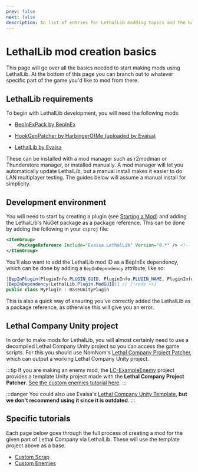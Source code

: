 ```yaml
---
prev: false
next: false
description: An list of entries for LethalLib modding topics and the basis for all LethalLib guides on this wiki.
---
```

# LethalLib mod creation basics
This page will go over all the basics needed to start making mods using LethalLib. At the bottom of this page you can branch out to whatever specific part of the game you'd like to mod from there.

## LethalLib requirements
To begin with LethalLib development, you will need the following mods:

- [BepInExPack by BepInEx](https://thunderstore.io/c/lethal-company/p/BepInEx/BepInExPack/)

- [HookGenPatcher by HarbingerOfMe (uploaded by Evaisa)](https://thunderstore.io/c/lethal-company/p/Evaisa/HookGenPatcher/)

- [LethalLib by Evaisa](https://thunderstore.io/c/lethal-company/p/Evaisa/LethalLib/)

These can be installed with a mod manager such as r2modman or Thunderstore manager, or installed manually. A mod manager will let you automatically update LethalLib, but a manual install makes it easier to do LAN multiplayer testing. The guides below will assume a manual install for simplicity.

## Development environment
You will need to start by creating a plugin (see [Starting a Mod](/dev/starting-a-mod)) and adding the LethalLib's NuGet package as a package reference. This can be done by adding the following in your `csproj` file:

```xml
<ItemGroup>
    <PackageReference Include="Evaisa.LethalLib" Version="0.*" /> <!-- [!code ++] -->
</ItemGroup>
```

You'll also want to add the LethalLib mod ID as a BepInEx dependency, which can be done by adding a `BepInDependency` attribute, like so:
```cs
[BepInPlugin(PluginInfo.PLUGIN_GUID, PluginInfo.PLUGIN_NAME, PluginInfo.PLUGIN_VERSION)]
[BepInDependency(LethalLib.Plugin.ModGUID)] // [!code ++]
public class MyPlugin : BaseUnityPlugin
```


This is also a quick way of ensuring you've correctly added the LethalLib as a package reference, as otherwise this will give you an error.

## Lethal Company Unity project
In order to make mods for LethalLib, you will almost certainly need to use a decompiled Lethal Company Unity project so you can access the game scripts. For this you should use NomNom's [Lethal Company Project Patcher](https://github.com/nomnomab/lc-project-patcher#readme), which can output a working Lethal Company Unity project.

:::tip
If you are making an enemy mod, the [LC-ExampleEnemy](https://github.com/Hamunii/LC-ExampleEnemy) project provides a template Unity project made with the **Lethal Company Project Patcher**. [See the custom enemies tutorial here](/dev/apis/lethallib/custom-enemies/overview).
:::

:::danger
You could also use Evaisa's [Lethal Company Unity Template](https://github.com/EvaisaDev/LethalCompanyUnityTemplate/tree/main#readme), **but we don't recommend using it since it is outdated**.
:::

## Specific tutorials
Each page below goes through the full process of creating a mod for the given part of Lethal Company via LethalLib. These will use the template project above as a base.

- [Custom Scrap](/dev/apis/lethallib/customscrap)
- [Custom Enemies](/dev/apis/lethallib/custom-enemies/overview)